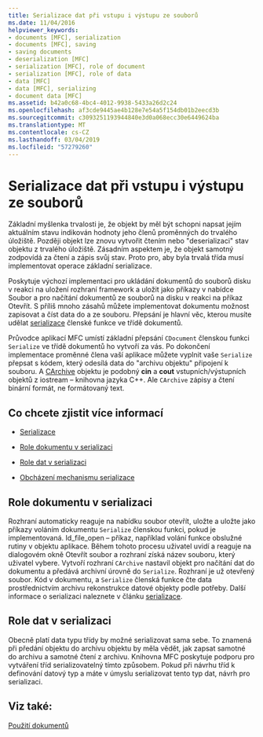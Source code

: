 ```yaml
---
title: Serializace dat při vstupu i výstupu ze souborů
ms.date: 11/04/2016
helpviewer_keywords:
- documents [MFC], serialization
- documents [MFC], saving
- saving documents
- deserialization [MFC]
- serialization [MFC], role of document
- serialization [MFC], role of data
- data [MFC]
- data [MFC], serializing
- document data [MFC]
ms.assetid: b42a0c68-4bc4-4012-9938-5433a26d2c24
ms.openlocfilehash: af3cde9445ae4b128e7e54a5f154db01b2eecd3b
ms.sourcegitcommit: c3093251193944840e3d0a068ecc30e6449624ba
ms.translationtype: MT
ms.contentlocale: cs-CZ
ms.lasthandoff: 03/04/2019
ms.locfileid: "57279260"
---
```

# <a name="serializing-data-to-and-from-files"></a>Serializace dat při vstupu i výstupu ze souborů

Základní myšlenka trvalosti je, že objekt by měl být schopni napsat jejím aktuálním stavu indikován hodnoty jeho členů proměnných do trvalého úložiště. Později objekt lze znovu vytvořit čtením nebo "deserializaci" stav objektu z trvalého úložiště. Zásadním aspektem je, že objekt samotný zodpovídá za čtení a zápis svůj stav. Proto pro, aby byla trvalá třída musí implementovat operace základní serializace.

Poskytuje výchozí implementaci pro ukládání dokumentů do souborů disku v reakci na uložení rozhraní framework a uložit jako příkazy v nabídce Soubor a pro načítání dokumentů ze souborů na disku v reakci na příkaz Otevřít. S příliš mnoho zásahů můžete implementovat dokumentu možnost zapisovat a číst data do a ze souboru. Přepsání je hlavní věc, kterou musíte udělat [serializace](../mfc/reference/cobject-class.md#serialize) členské funkce ve třídě dokumentů.

Průvodce aplikací MFC umístí základní přepsání `CDocument` členskou funkci `Serialize` ve třídě dokumentů ho vytvoří za vás. Po dokončení implementace proměnné člena vaší aplikace můžete vyplnit vaše `Serialize` přepsat s kódem, který odesílá data do "archivu objektu" připojení k souboru. A [CArchive](../mfc/reference/carchive-class.md) objektu je podobný **cin** a **cout** vstupních/výstupních objektů z iostream – knihovna jazyka C++. Ale `CArchive` zápisy a čtení binární formát, ne formátovaný text.

## <a name="what-do-you-want-to-know-more-about"></a>Co chcete zjistit více informací

- [Serializace](../mfc/serialization-in-mfc.md)

- [Role dokumentu v serializaci](#_core_the_document.92.s_role_in_serialization)

- [Role dat v serializaci](#_core_the_data.92.s_role_in_serialization)

- [Obcházení mechanismu serializace](../mfc/bypassing-the-serialization-mechanism.md)

##  <a name="_core_the_document.92.s_role_in_serialization"></a> Role dokumentu v serializaci

Rozhraní automaticky reaguje na nabídku soubor otevřít, uložte a uložte jako příkazy voláním dokumentu `Serialize` členskou funkci, pokud je implementovaná. Id_file_open – příkaz, například volání funkce obslužné rutiny v objektu aplikace. Během tohoto procesu uživatel uvidí a reaguje na dialogovém okně Otevřít soubor a rozhraní získá název souboru, který uživatel vybere. Vytvoří rozhraní `CArchive` nastavil objekt pro načítání dat do dokumentu a předává archivní úrovně do `Serialize`. Rozhraní je už otevřený soubor. Kód v dokumentu, a `Serialize` členská funkce čte data prostřednictvím archivu rekonstrukce datové objekty podle potřeby. Další informace o serializaci naleznete v článku [serializace](../mfc/serialization-in-mfc.md).

##  <a name="_core_the_data.92.s_role_in_serialization"></a> Role dat v serializaci

Obecně platí data typu třídy by možné serializovat sama sebe. To znamená při předání objektu do archivu objektu by měla vědět, jak zapsat samotné do archivu a samotné čtení z archivu. Knihovna MFC poskytuje podporu pro vytváření tříd serializovatelný tímto způsobem. Pokud při návrhu tříd k definování datový typ a máte v úmyslu serializovat tento typ dat, návrh pro serializaci.

## <a name="see-also"></a>Viz také:

[Použití dokumentů](../mfc/using-documents.md)
